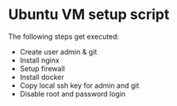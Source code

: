# Ubuntu VM setup script

The following steps get executed:

- Create user admin & git
- Install nginx
- Setup firewall
- Install docker
- Copy local ssh key for admin and git
- Disable root and password login
